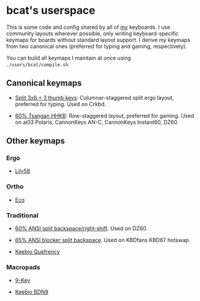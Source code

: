 # bcat's userspace

This is some code and config shared by all of [my](https://github.com/bcat)
keyboards. I use community layouts wherever possible, only writing
keyboard-specific keymaps for boards without standard layout support. I derive
my keymaps from two canonical ones (preferred for typing and gaming,
respectively).

You can build all keymaps I maintain at once using `./users/bcat/compile.sh`.

## Canonical keymaps

* [Split 3x6 + 3 thumb
keys](https://github.com/qmk/qmk_firmware/tree/master/layouts/community/split_3x6_3/bcat):
Columnar-staggered split ergo layout, preferred for typing. Used on Crkbd.

* [60% Tsangan
HHKB](https://github.com/qmk/qmk_firmware/tree/master/layouts/community/60_tsangan_hhkb/bcat):
Row-staggered layout, preferred for gaming. Used on ai03 Polaris, CannonKeys
AN-C, CannonKeys Instant60, DZ60.

## Other keymaps

### Ergo

* [Lily58](https://github.com/qmk/qmk_firmware/tree/master/keyboards/lily58/keymaps/bcat)

### Ortho

* [Eco](https://github.com/qmk/qmk_firmware/tree/master/keyboards/eco/keymaps/bcat)

### Traditional

* [60% ANSI split
backspace/right-shift](https://github.com/qmk/qmk_firmware/tree/master/layouts/community/60_ansi_split_bs_rshift/bcat).
Used on DZ60.

* [65% ANSI blocker split
backspace](https://github.com/qmk/qmk_firmware/tree/master/layouts/community/65_ansi_blocker_split_bs/bcat).
Used on KBDfans KBD67 hotswap.

* [Keebio
Quefrency](https://github.com/qmk/qmk_firmware/tree/master/keyboards/keebio/quefrency/keymaps/bcat)

### Macropads

* [9-Key](https://github.com/qmk/qmk_firmware/tree/master/keyboards/9key/keymaps/bcat)

* [Keebio
BDN9](https://github.com/qmk/qmk_firmware/tree/master/keyboards/keebio/bdn9/keymaps/bcat)
